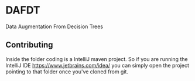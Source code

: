 # DAFDT
Data Augmentation From Decision Trees

## Contributing
Inside the folder coding is a IntelliJ maven project. So if you are running the IntelliJ IDE https://www.jetbrains.com/idea/ you can simply open the project pointing to that folder once you've cloned from git. 
